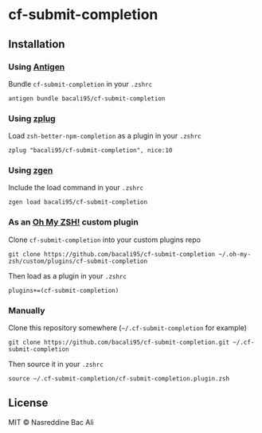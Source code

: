 # cf-submit-completion

## Installation

### Using [Antigen](https://github.com/zsh-users/antigen)

Bundle `cf-submit-completion` in your `.zshrc`

```shell
antigen bundle bacali95/cf-submit-completion
```

### Using [zplug](https://github.com/b4b4r07/zplug)

Load `zsh-better-npm-completion` as a plugin in your `.zshrc`

```shell
zplug "bacali95/cf-submit-completion", nice:10

```

### Using [zgen](https://github.com/tarjoilija/zgen)

Include the load command in your `.zshrc`

```shell
zgen load bacali95/cf-submit-completion
```

### As an [Oh My ZSH!](https://github.com/robbyrussell/oh-my-zsh) custom plugin

Clone `cf-submit-completion` into your custom plugins repo

```shell
git clone https://github.com/bacali95/cf-submit-completion ~/.oh-my-zsh/custom/plugins/cf-submit-completion
```

Then load as a plugin in your `.zshrc`

```shell
plugins+=(cf-submit-completion)
```

### Manually

Clone this repository somewhere (`~/.cf-submit-completion` for example)

```shell
git clone https://github.com/bacali95/cf-submit-completion.git ~/.cf-submit-completion
```

Then source it in your `.zshrc`

```shell
source ~/.cf-submit-completion/cf-submit-completion.plugin.zsh
```

## License

MIT © Nasreddine Bac Ali

